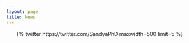 ```yaml
---
layout: page
title: News
---
```


<div class='jekyll-twitter-plugin' align="center">
    {% twitter https://twitter.com/SandyaPhD maxwidth=500 limit=5 %}
</div>
